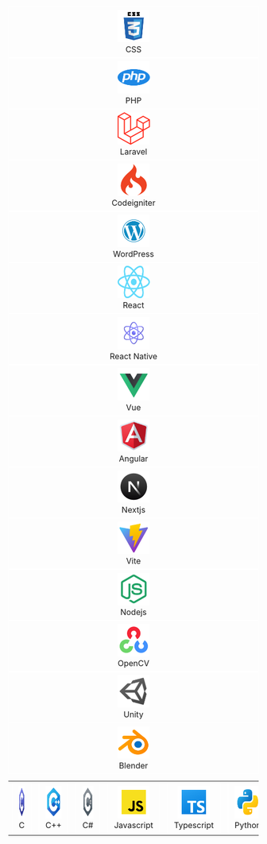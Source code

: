 <table style="width: 100%;">
    <tr style="width: 100%;">
        <td>
            <div style="text-align: center; background-color: transparent; border: 1px solid white; padding: 6px 13px; text-align: center; font-size: 16px;">
                <img src="./images/icons/icons8-c-programming-100.png" style="width: 65px; height: 65px;" />
                <p style="padding: 0; margin: 0;">C</p>
            </div>
        </td>
        <td>
            <div style="text-align: center; background-color: transparent; border: 1px solid white; padding: 6px 13px; text-align: center; font-size: 16px;">
                <img src="./images/icons/icons8-c++-100.png" style="width: 65px; height: 65px;" />
                <p style="padding: 0; margin: 0;">C++</p>
            </div>
        </td>
        <td>
            <div style="text-align: center; background-color: transparent; border: 1px solid white; padding: 6px 13px; text-align: center; font-size: 16px;">
                <img src="./images/icons/icons8-c-sharp-logo-100.png" style="width: 65px; height: 65px;" />
                <p style="padding: 0; margin: 0;">C#</p>
            </div>
        </td>
        <td>
            <div style="text-align: center; background-color: transparent; border: 1px solid white; padding: 6px 13px; text-align: center; font-size: 16px;">
                <img src="./images/icons/icons8-javascript-240.png" style="width: 65px; height: 65px;" />
                <p style="padding: 0; margin: 0;">Javascript</p>
            </div>
        </td>
        <td>
            <div style="text-align: center; background-color: transparent; border: 1px solid white; padding: 6px 13px; text-align: center; font-size: 16px;">
                <img src="./images/icons/icons8-typescript-240.png" style="width: 65px; height: 65px;" />
                <p style="padding: 0; margin: 0;">Typescript</p>
            </div>
        </td>
        <td>
            <div style="text-align: center; background-color: transparent; border: 1px solid white; padding: 6px 13px; text-align: center; font-size: 16px;">
                <img src="./images/icons/icons8-python-240.png" style="width: 65px; height: 65px;" />
                <p style="padding: 0; margin: 0;">Python</p>
            </div>
        </td>
        <td>
            <div style="text-align: center; background-color: transparent; border: 1px solid white; padding: 6px 13px; text-align: center; font-size: 16px;">
                <img src="./images/icons/icons8-html-5-240.png" style="width: 65px; height: 65px;" />
                <p style="padding: 0; margin: 0;">HTML</p>
            </div>
        </td>
            <div style="text-align: center; background-color: transparent; border: 1px solid white; padding: 6px 13px; text-align: center; font-size: 16px;">
                <img src="./images/icons/css.png" style="width: 65px; height: 65px;" />
                <p style="padding: 0; margin: 0;">CSS</p>
            </div>
        <td>
            <div style="text-align: center; background-color: transparent; border: 1px solid white; padding: 6px 13px; text-align: center; font-size: 16px;">
                <img src="./images/icons/sass.png" style="width: 65px; height: 65px;" />
                <p style="padding: 0; margin: 0;">SASS</p>
            </div>
        </td>
        <td>
            <div style="text-align: center; background-color: transparent; border: 1px solid white; padding: 6px 13px; text-align: center; font-size: 16px;">
                <img src="./images/icons/tailwindcss.png" style="width: 65px; height: 65px;" />
                <p style="padding: 0; margin: 0;">TailwindCSS</p>
            </div>
        </td>
    </tr>
    <div style="text-align: center; background-color: transparent; border: 1px solid white; padding: 6px 13px; text-align: center; font-size: 16px;">
        <img src="./images/icons/php-15.png" style="width: 65px; height: 65px;" />
        <p style="padding: 0; margin: 0;">PHP</p>
    </div>
    <div style="text-align: center; background-color: transparent; border: 1px solid white; padding: 6px 13px; text-align: center; font-size: 16px;">
        <img src="./images/icons/laravel-icon-995x1024-dk77ahh4.png" style="width: 65px; height: 65px;" />
        <p style="padding: 0; margin: 0;">Laravel</p>
    </div>
    <div style="text-align: center; background-color: transparent; border: 1px solid white; padding: 6px 13px; text-align: center; font-size: 16px;">
        <img src="./images/icons/1175246.png" style="width: 65px; height: 65px;" />
        <p style="padding: 0; margin: 0;">Codeigniter</p>
    </div>
    <div style="text-align: center; background-color: transparent; border: 1px solid white; padding: 6px 13px; text-align: center; font-size: 16px;">
        <img src="./images/icons/wordpress-logo-wordpress-icon-transparent-free-png.png" style="width: 65px; height: 65px;" />
        <p style="padding: 0; margin: 0;">WordPress</p>
    </div>
    <div style="text-align: center; background-color: transparent; border: 1px solid white; padding: 6px 13px; text-align: center; font-size: 16px;">
        <img src="./images/icons/React-icon.svg.png" style="width: 65px; height: 65px;" />
        <p style="padding: 0; margin: 0;">React</p>
    </div>
    <div style="text-align: center; background-color: transparent; border: 1px solid white; padding: 6px 13px; text-align: center; font-size: 16px;">
        <img src="./images/icons/4695757.png" style="width: 65px; height: 65px;" />
        <p style="padding: 0; margin: 0;">React Native</p>
    </div>
    <div style="text-align: center; background-color: transparent; border: 1px solid white; padding: 6px 13px; text-align: center; font-size: 16px;">
        <img src="./images/icons/icons8-vuejs-240.png" style="width: 65px; height: 65px;" />
        <p style="padding: 0; margin: 0;">Vue</p>
    </div>
    <div style="text-align: center; background-color: transparent; border: 1px solid white; padding: 6px 13px; text-align: center; font-size: 16px;">
        <img src="./images/icons/icons8-angularjs-100.png" style="width: 65px; height: 65px;" />
        <p style="padding: 0; margin: 0;">Angular</p>
    </div>
    <div style="text-align: center; background-color: transparent; border: 1px solid white; padding: 6px 13px; text-align: center; font-size: 16px;">
        <img src="./images/icons/icons8-next.js-240.png" style="width: 65px; height: 65px;" />
        <p style="padding: 0; margin: 0;">Nextjs</p>
    </div>
    <div style="text-align: center; background-color: transparent; border: 1px solid white; padding: 6px 13px; text-align: center; font-size: 16px;">
        <img src="./images/icons/icons8-vite-240.png" style="width: 65px; height: 65px;" />
        <p style="padding: 0; margin: 0;">Vite</p>
    </div>
    <div style="text-align: center; background-color: transparent; border: 1px solid white; padding: 6px 13px; text-align: center; font-size: 16px;">
        <img src="./images/icons/icons8-node-js-240.png" style="width: 65px; height: 65px;" />
        <p style="padding: 0; margin: 0;">Nodejs</p>
    </div>
    <div style="text-align: center; background-color: transparent; border: 1px solid white; padding: 6px 13px; text-align: center; font-size: 16px;">
        <img src="./images/icons/icons8-opencv-240.png" style="width: 65px; height: 65px;" />
        <p style="padding: 0; margin: 0;">OpenCV</p>
    </div>
    <div style="text-align: center; background-color: transparent; border: 1px solid white; padding: 6px 13px; text-align: center; font-size: 16px;">
        <img src="./images/icons/icons8-unity-240.png" style="width: 65px; height: 65px;" />
        <p style="padding: 0; margin: 0;">Unity</p>
    </div>
    <div style="text-align: center; background-color: transparent; border: 1px solid white; padding: 6px 13px; text-align: center; font-size: 16px;">
        <img src="./images/icons/icons8-blender-3d-240.png" style="width: 65px; height: 65px;" />
        <p style="padding: 0; margin: 0;">Blender</p>
    </div>
</table>